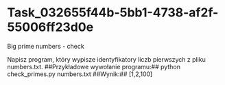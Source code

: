 # Task_032655f44b-5bb1-4738-af2f-55006ff23d0e
Big prime numbers - check 

Napisz program, który wypisze identyfikatory liczb pierwszych z pliku numbers.txt.
##Przykładowe wywołanie programu:##
    python check_primes.py numbers.txt
##Wynik:##
    [1,2,100]
